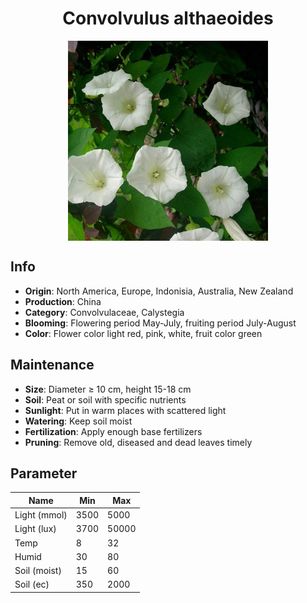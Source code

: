 <h1 align='center'>Convolvulus althaeoides</h1>
<p align="center">
    <img 
        align='center'
        width='320'
        src="../images/convolvulus althaeoides.png" 
        alt='Convolvulus althaeoides' />
</p>

## Info

 - **Origin**: North America, Europe, Indonisia, Australia, New Zealand
 - **Production**: China
 - **Category**: Convolvulaceae, Calystegia
 - **Blooming**: Flowering period May-July, fruiting period July-August
 - **Color**: Flower color light red, pink, white, fruit color green

## Maintenance

 - **Size**: Diameter ≥ 10 cm, height 15-18 cm
 - **Soil**: Peat or soil with specific nutrients
 - **Sunlight**: Put in warm places with scattered light
 - **Watering**: Keep soil moist
 - **Fertilization**: Apply enough base fertilizers
 - **Pruning**: Remove old, diseased and dead leaves timely

## Parameter

| Name         | Min  | Max   |
|--------------|------|-------|
| Light (mmol) | 3500 | 5000  |
| Light (lux)  | 3700 | 50000 |
| Temp         | 8    | 32    |
| Humid        | 30   | 80    |
| Soil (moist) | 15   | 60    |
| Soil (ec)    | 350  | 2000  |